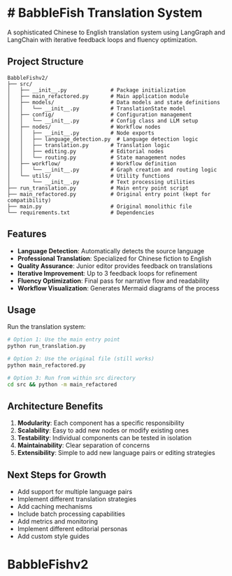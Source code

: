 # # BabbleFish Translation System

A sophisticated Chinese to English translation system using LangGraph and LangChain with iterative feedback loops and fluency optimization.

## Project Structure

```
BabbleFishv2/
├── src/
│   ├── __init__.py              # Package initialization
│   ├── main_refactored.py       # Main application module
│   ├── models/                  # Data models and state definitions
│   │   └── __init__.py          # TranslationState model
│   ├── config/                  # Configuration management
│   │   └── __init__.py          # Config class and LLM setup
│   ├── nodes/                   # Workflow nodes
│   │   ├── __init__.py          # Node exports
│   │   ├── language_detection.py  # Language detection logic
│   │   ├── translation.py       # Translation logic
│   │   ├── editing.py           # Editorial nodes
│   │   └── routing.py           # State management nodes
│   ├── workflow/                # Workflow definition
│   │   └── __init__.py          # Graph creation and routing logic
│   └── utils/                   # Utility functions
│       └── __init__.py          # Text processing utilities
├── run_translation.py           # Main entry point script
├── main_refactored.py           # Original entry point (kept for compatibility)
├── main.py                      # Original monolithic file
└── requirements.txt             # Dependencies
```

## Features

- **Language Detection**: Automatically detects the source language
- **Professional Translation**: Specialized for Chinese fiction to English
- **Quality Assurance**: Junior editor provides feedback on translations
- **Iterative Improvement**: Up to 3 feedback loops for refinement
- **Fluency Optimization**: Final pass for narrative flow and readability
- **Workflow Visualization**: Generates Mermaid diagrams of the process

## Usage

Run the translation system:
```bash
# Option 1: Use the main entry point
python run_translation.py

# Option 2: Use the original file (still works)
python main_refactored.py

# Option 3: Run from within src directory
cd src && python -m main_refactored
```

## Architecture Benefits

1. **Modularity**: Each component has a specific responsibility
2. **Scalability**: Easy to add new nodes or modify existing ones
3. **Testability**: Individual components can be tested in isolation
4. **Maintainability**: Clear separation of concerns
5. **Extensibility**: Simple to add new language pairs or editing strategies

## Next Steps for Growth

- Add support for multiple language pairs
- Implement different translation strategies
- Add caching mechanisms
- Include batch processing capabilities
- Add metrics and monitoring
- Implement different editorial personas
- Add custom style guides

# BabbleFishv2